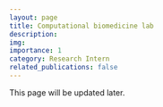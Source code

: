 ```yaml
---
layout: page
title: Computational biomedicine lab
description:
img:
importance: 1
category: Research Intern
related_publications: false
---
```


This page will be updated later.
